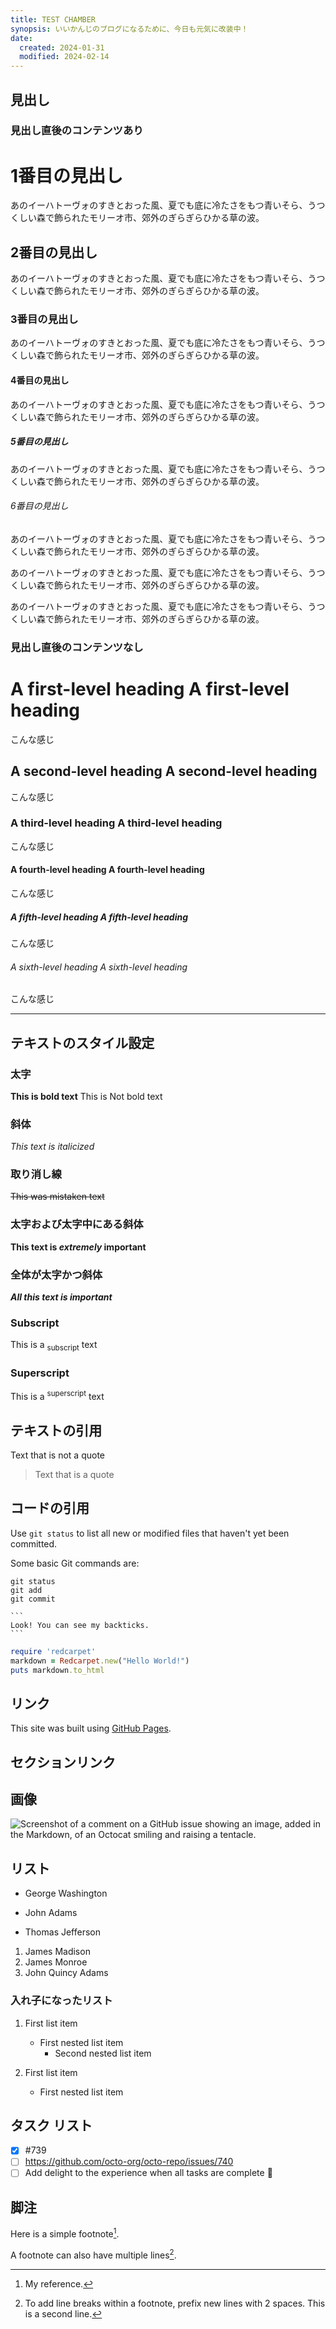 ```yaml
---
title: TEST CHAMBER
synopsis: いいかんじのブログになるために、今日も元気に改装中！
date:
  created: 2024-01-31
  modified: 2024-02-14
---
```


## 見出し

### 見出し直後のコンテンツあり

# 1番目の見出し

あのイーハトーヴォのすきとおった風、夏でも底に冷たさをもつ青いそら、うつくしい森で飾られたモリーオ市、郊外のぎらぎらひかる草の波。

## 2番目の見出し

あのイーハトーヴォのすきとおった風、夏でも底に冷たさをもつ青いそら、うつくしい森で飾られたモリーオ市、郊外のぎらぎらひかる草の波。

### 3番目の見出し

あのイーハトーヴォのすきとおった風、夏でも底に冷たさをもつ青いそら、うつくしい森で飾られたモリーオ市、郊外のぎらぎらひかる草の波。

#### 4番目の見出し

あのイーハトーヴォのすきとおった風、夏でも底に冷たさをもつ青いそら、うつくしい森で飾られたモリーオ市、郊外のぎらぎらひかる草の波。

##### 5番目の見出し

あのイーハトーヴォのすきとおった風、夏でも底に冷たさをもつ青いそら、うつくしい森で飾られたモリーオ市、郊外のぎらぎらひかる草の波。

###### 6番目の見出し

あのイーハトーヴォのすきとおった風、夏でも底に冷たさをもつ青いそら、うつくしい森で飾られたモリーオ市、郊外のぎらぎらひかる草の波。

あのイーハトーヴォのすきとおった風、夏でも底に冷たさをもつ青いそら、うつくしい森で飾られたモリーオ市、郊外のぎらぎらひかる草の波。

あのイーハトーヴォのすきとおった風、夏でも底に冷たさをもつ青いそら、うつくしい森で飾られたモリーオ市、郊外のぎらぎらひかる草の波。

### 見出し直後のコンテンツなし

# A first-level heading A first-level heading

こんな感じ

## A second-level heading A second-level heading

こんな感じ

### A third-level heading A third-level heading

こんな感じ

#### A fourth-level heading A fourth-level heading

こんな感じ

##### A fifth-level heading A fifth-level heading

こんな感じ

###### A sixth-level heading A sixth-level heading

こんな感じ

---

## テキストのスタイル設定

### 太字

**This is bold text** This is Not bold text

### 斜体

_This text is italicized_

### 取り消し線

~~This was mistaken text~~

### 太字および太字中にある斜体

**This text is _extremely_ important**

### 全体が太字かつ斜体

**_All this text is important_**

### Subscript

This is a <sub>subscript</sub> text

### Superscript

This is a <sup>superscript</sup> text

## テキストの引用

Text that is not a quote

> Text that is a quote

## コードの引用

Use `git status` to list all new or modified files that haven't yet been committed.

Some basic Git commands are:

```
git status
git add
git commit
```

````
```
Look! You can see my backticks.
```
````

```ruby:ninjin.rb
require 'redcarpet'
markdown = Redcarpet.new("Hello World!")
puts markdown.to_html
```

## リンク

This site was built using [GitHub Pages](https://pages.github.com/).

## セクションリンク

## 画像

![Screenshot of a comment on a GitHub issue showing an image, added in the Markdown, of an Octocat smiling and raising a tentacle.](https://myoctocat.com/assets/images/base-octocat.svg)

## リスト

- George Washington

* John Adams

- Thomas Jefferson

1. James Madison
1. James Monroe
1. John Quincy Adams

### 入れ子になったリスト

1. First list item

   - First nested list item
     - Second nested list item

2. First list item
   - First nested list item

## タスク リスト

- [x] #739
- [ ] https://github.com/octo-org/octo-repo/issues/740
- [ ] Add delight to the experience when all tasks are complete :tada:

## 脚注

Here is a simple footnote[^1].

A footnote can also have multiple lines[^2].

[^1]: My reference.
[^2]:
    To add line breaks within a footnote, prefix new lines with 2 spaces.
    This is a second line.
